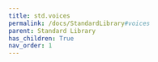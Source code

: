 ```yaml
---
title: std.voices
permalink: /docs/StandardLibrary#voices
parent: Standard Library
has_children: True
nav_order: 1
---
```


